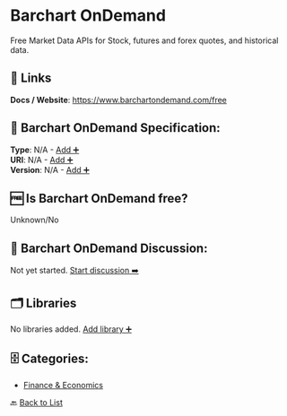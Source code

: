 # Barchart OnDemand

Free Market Data APIs for Stock, futures and forex quotes, and historical data.

##  🔗 Links
**Docs / Website**: https://www.barchartondemand.com/free

## 🧬 Barchart OnDemand Specification:
**Type**: N/A - [Add ➕](https://github.com/apis-list/apis-list/edit/main/apis/barchart-ondemand/barchart-ondemand.yaml)  
**URI**: N/A - [Add ➕](https://github.com/apis-list/apis-list/edit/main/apis/barchart-ondemand/barchart-ondemand.yaml)  
**Version**: N/A - [Add ➕](https://github.com/apis-list/apis-list/edit/main/apis/barchart-ondemand/barchart-ondemand.yaml)

## 🆓 Is Barchart OnDemand free?
 Unknown/No 

## 💬 Barchart OnDemand Discussion:
Not yet started. [Start discussion ➡️](https://github.com/apis-list/apis-list/discussions/new)

## 🗂️ Libraries

No libraries added. [Add library ➕](https://github.com/apis-list/apis-list/edit/main/apis/barchart-ondemand/barchart-ondemand.yaml)    


## 🗄️ Categories:
- [Finance & Economics](https://github.com/apis-list/apis-list#finance--economics-)

🔙  [Back to List](https://github.com/apis-list/apis-list)
